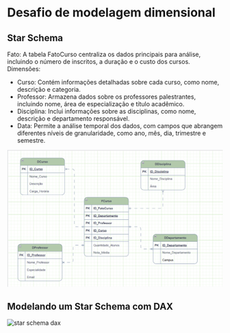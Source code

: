 # Desafio de modelagem dimensional

## Star Schema

Fato: A tabela FatoCurso centraliza os dados principais para análise, incluindo o número de inscritos, a duração e o custo dos cursos.
Dimensões:
- Curso: Contém informações detalhadas sobre cada curso, como nome, descrição e categoria.
- Professor: Armazena dados sobre os professores palestrantes, incluindo nome, área de especialização e título acadêmico.
- Disciplina: Inclui informações sobre as disciplinas, como nome, descrição e departamento responsável.
- Data: Permite a análise temporal dos dados, com campos que abrangem diferentes níveis de granularidade, como ano, mês, dia, trimestre e semestre.

![star schema](./image-diagrama-star-schema.png)

## Modelando um Star Schema com DAX
![star schema dax]()